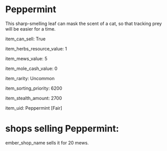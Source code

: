 # Peppermint

This sharp-smelling leaf can mask the scent of a cat, so that tracking prey will be easier for a time.

item_can_sell: True

item_herbs_resource_value: 1

item_mews_value: 5

item_mole_cash_value: 0

item_rarity: Uncommon

item_sorting_priority: 6200

item_stealth_amount: 2700

item_uid: Peppermint [Fair]

# shops selling Peppermint:

ember_shop_name sells it for 20 mews.